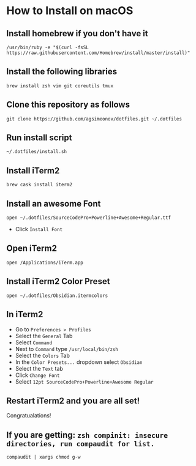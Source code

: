 # How to Install on macOS

## Install homebrew if you don't have it
```/usr/bin/ruby -e "$(curl -fsSL https://raw.githubusercontent.com/Homebrew/install/master/install)"```

## Install the following libraries
```brew install zsh vim git coreutils tmux```

## Clone this repository as follows
```git clone https://github.com/agsimeonov/dotfiles.git ~/.dotfiles```

## Run install script
```~/.dotfiles/install.sh```

## Install iTerm2
```brew cask install iterm2```

## Install an awesome Font
```open ~/.dotfiles/SourceCodePro+Powerline+Awesome+Regular.ttf```

* Click `Install Font`

## Open iTerm2
```open /Applications/iTerm.app```

## Install iTerm2 Color Preset
```open ~/.dotfiles/Obsidian.itermcolors```

## In iTerm2
* Go to `Preferences > Profiles`
* Select the `General` Tab
* Select `Command`
* Next to `Command` type `/usr/local/bin/zsh`
* Select the `Colors` Tab
* In the `Color Presets...` dropdown select `Obsidian`
* Select the `Text` tab
* Click `Change Font`
* Select `12pt SourceCodePro+Powerline+Awesome Regular`

## Restart iTerm2 and you are all set!
Congratualations!

## If you are getting: `zsh compinit: insecure directories, run compaudit for list.`
```compaudit | xargs chmod g-w```
